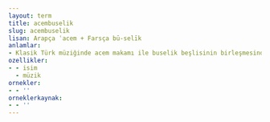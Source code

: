 ```yaml
---
layout: term
title: acembuselik
slug: acembuselik
lisan: Arapça ʿacem + Farsça bū-selīk
anlamlar:
- Klasik Türk müziğinde acem makamı ile buselik beşlisinin birleşmesinden oluşan birleşik bir makam
ozellikler:
- - isim
  - müzik
ornekler:
- - ''
orneklerkaynak:
- - ''
---
```

